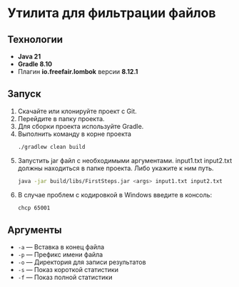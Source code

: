 # Утилита для фильтрации файлов

## Технологии
- **Java 21**
- **Gradle 8.10**
- Плагин **io.freefair.lombok** версии **8.12.1**

## Запуск
1. Скачайте или клонируйте проект с Git.
2. Перейдите в папку проекта.
3. Для сборки проекта используйте Gradle.
4. Выполнить команду в корне проекта
    ```bash
   ./gradlew clean build
    ```
5. Запустить jar файл с необходимыми аргументами. input1.txt input2.txt должны находиться в папке проекта. Либо укажите к ним путь. 
   ```bash
   java -jar build/libs/FirstSteps.jar <args> input1.txt input2.txt
   ```
6. В случае проблем с кодировкой в Windows введите в консоль:
    ```bash
    chcp 65001
    ```

## Аргументы
- `-a` — Вставка в конец файла
- `-p` — Префикс имени файла
- `-o` — Директория для записи результатов
- `-s` — Показ короткой статистики
- `-f` — Показ полной статистики
